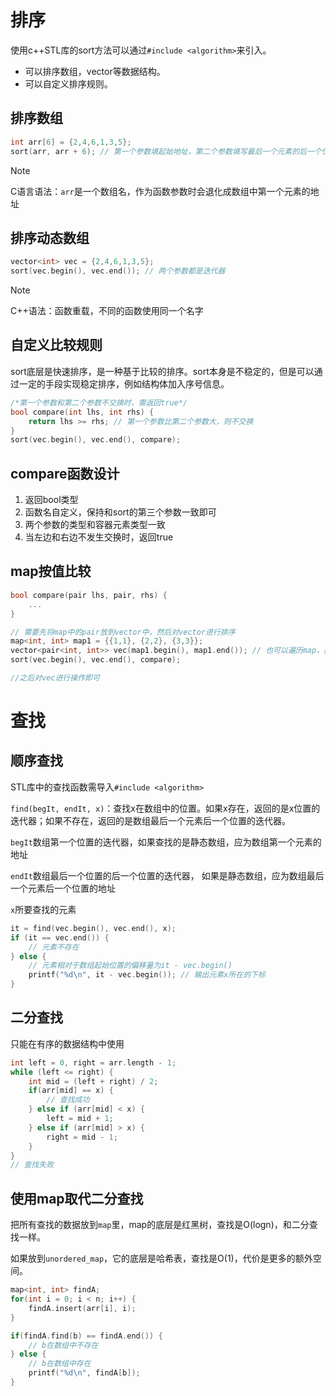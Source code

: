 # 排序

使用c++STL库的sort方法可以通过`#include <algorithm>`来引入。

- 可以排序数组，vector等数据结构。
- 可以自定义排序规则。

## 排序数组

```c++
int arr[6] = {2,4,6,1,3,5};
sort(arr, arr + 6); // 第一个参数填起始地址，第二个参数填写最后一个元素的后一个位置的地址，相当于左闭右开
```

> [!NOTE]
>
> C语言语法：`arr`是一个数组名，作为函数参数时会退化成数组中第一个元素的地址

## 排序动态数组

```c++
vector<int> vec = {2,4,6,1,3,5};
sort(vec.begin(), vec.end()); // 两个参数都是迭代器
```

> [!NOTE]
>
> C++语法：函数重载，不同的函数使用同一个名字

## 自定义比较规则

sort底层是快速排序，是一种基于比较的排序。sort本身是不稳定的，但是可以通过一定的手段实现稳定排序，例如结构体加入序号信息。

```c++
/*第一个参数和第二个参数不交换时，需返回true*/
bool compare(int lhs, int rhs) {
    return lhs >= rhs; // 第一个参数比第二个参数大，则不交换
} 
sort(vec.begin(), vec.end(), compare);
```

## compare函数设计

1. 返回bool类型
2. 函数名自定义，保持和sort的第三个参数一致即可
3. 两个参数的类型和容器元素类型一致
4. 当左边和右边不发生交换时，返回true

## map按值比较

```c++
bool compare(pair lhs, pair, rhs) {
    ...
}

// 需要先将map中的pair放到vector中，然后对vector进行排序
map<int, int> map1 = {{1,1}, {2,2}, {3,3}};
vector<pair<int, int>> vec(map1.begin(), map1.end()); // 也可以遍历map，把pair push到vec中
sort(vec.begin(), vec.end(), compare);

//之后对vec进行操作即可
```

# 查找

## 顺序查找

STL库中的查找函数需导入`#include <algorithm>`

`find(begIt, endIt, x)`：查找x在数组中的位置。如果x存在，返回的是x位置的迭代器；如果不存在，返回的是数组最后一个元素后一个位置的迭代器。

`begIt`数组第一个位置的迭代器，如果查找的是静态数组，应为数组第一个元素的地址

`endIt`数组最后一个位置的后一个位置的迭代器， 如果是静态数组，应为数组最后一个元素后一个位置的地址

`x`所要查找的元素

```c++
it = find(vec.begin(), vec.end(), x);
if (it == vec.end()) {
    // 元素不存在
} else {
    // 元素相对于数组起始位置的偏移量为it - vec.begin()
    printf("%d\n", it - vec.begin()); // 输出元素x所在的下标
}
```

## 二分查找

只能在有序的数据结构中使用

```c++
int left = 0, right = arr.length - 1;
while (left <= right) {
    int mid = (left + right) / 2;
    if(arr[mid] == x) {
        // 查找成功
    } else if (arr[mid] < x) {
        left = mid + 1;
    } else if (arr[mid] > x) {
        right = mid - 1;
    }
}
// 查找失败
```

## 使用map取代二分查找

把所有查找的数据放到`map`里，map的底层是红黑树，查找是O(logn)，和二分查找一样。

如果放到`unordered_map`，它的底层是哈希表，查找是O(1)，代价是更多的额外空间。

```c++
map<int, int> findA;
for(int i = 0; i < n; i++) {
    findA.insert(arr[i], i);
}

if(findA.find(b) == findA.end()) {
    // b在数组中不存在
} else {
    // b在数组中存在
    printf("%d\n", findA[b]);
}
```

